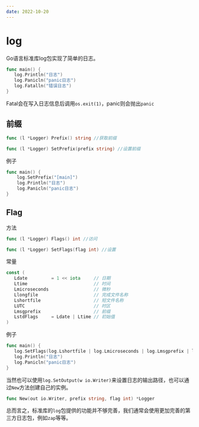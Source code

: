 ```yaml
---
date: 2022-10-20
---
```

# log

Go语言标准库log包实现了简单的日志。

```go
func main() {
   log.Println("日志")
   log.Panicln("panic日志")
   log.Fatalln("错误日志")
}
```

Fatal会在写入日志信息后调用`os.exit(1)`，panic则会抛出`panic`



## 前缀

```go
func (l *Logger) Prefix() string //获取前缀

func (l *Logger) SetPrefix(prefix string) //设置前缀
```

例子

```go
func main() {
	log.SetPrefix("[main]")
	log.Println("日志")
	log.Panicln("panic日志")
}
```



## Flag

方法

```go
func (l *Logger) Flags() int //访问

func (l *Logger) SetFlags(flag int) //设置
```

常量

```go
const (
   Ldate         = 1 << iota     // 日期
   Ltime                         // 时间
   Lmicroseconds                 // 微秒
   Llongfile                     // 完成文件名称
   Lshortfile                    // 短文件名称
   LUTC                          // 时区
   Lmsgprefix                    // 前缀
   LstdFlags     = Ldate | Ltime // 初始值
)
```

例子 

```go
func main() {
   log.SetFlags(log.Lshortfile | log.Lmicroseconds | log.Lmsgprefix | log.Ldate | log.Ltime)
   log.Println("日志")
   log.Panicln("panic日志")
}
```



当然也可以使用`log.SetOutput(w io.Writer)`来设置日志的输出路径，也可以通过`New`方法创建自己的实例。

```go
func New(out io.Writer, prefix string, flag int) *Logger
```

总而言之，标准库的`log`包提供的功能并不够完善，我们通常会使用更加完善的第三方日志包，例如`zap`等等。